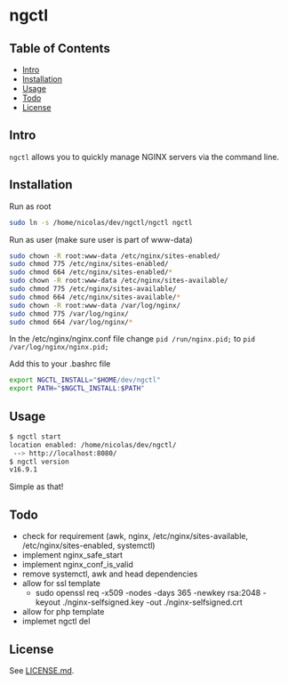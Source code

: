 # ngctl 

## Table of Contents

- [Intro](#Intro)
- [Installation](#Installation)
- [Usage](#Usage)
- [Todo](#Todo)
- [License](#License)


## Intro

`ngctl` allows you to quickly manage NGINX servers via the command line.


## Installation 

Run as root
```sh
sudo ln -s /home/nicolas/dev/ngctl/ngctl ngctl
```

Run as user (make sure user is part of www-data)
```sh
sudo chown -R root:www-data /etc/nginx/sites-enabled/
sudo chmod 775 /etc/nginx/sites-enabled/
sudo chmod 664 /etc/nginx/sites-enabled/*
sudo chown -R root:www-data /etc/nginx/sites-available/
sudo chmod 775 /etc/nginx/sites-available/
sudo chmod 664 /etc/nginx/sites-available/*
sudo chown -R root:www-data /var/log/nginx/
sudo chmod 775 /var/log/nginx/
sudo chmod 664 /var/log/nginx/*
```

In the /etc/nginx/nginx.conf file change 
```pid /run/nginx.pid;```
to
```pid /var/log/nginx/nginx.pid;```

Add this to your .bashrc file
```sh
export NGCTL_INSTALL="$HOME/dev/ngctl"
export PATH="$NGCTL_INSTALL:$PATH"
```


## Usage

```sh
$ ngctl start
location enabled: /home/nicolas/dev/ngctl/
 --> http://localhost:8080/
$ ngctl version
v16.9.1
```
Simple as that!


## Todo

- check for requirement (awk, nginx, /etc/nginx/sites-available, /etc/nginx/sites-enabled, systemctl)
- implement nginx_safe_start
- implement nginx_conf_is_valid
- remove systemctl, awk and head dependencies
- allow for ssl template
    - sudo openssl req -x509 -nodes -days 365 -newkey rsa:2048 -keyout ./nginx-selfsigned.key -out ./nginx-selfsigned.crt
- allow for php template
- implemet ngctl del


## License

See [LICENSE.md](./LICENSE.md).

